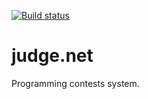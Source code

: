 [![Build status](https://ci.appveyor.com/api/projects/status/i3c7kostf8sw2mil/branch/master?svg=true)](https://ci.appveyor.com/project/Backs/judge-net/branch/master)

# judge.net
Programming contests system.
